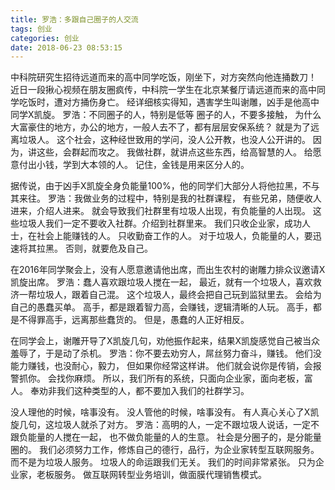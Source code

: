 ```yaml
---
title: 罗浩：多跟自己圈子的人交流
tags: 创业
categories: 创业
date: 2018-06-23 08:53:15
---
```


中科院研究生招待远道而来的高中同学吃饭，刚坐下，对方突然向他连捅数刀！
近日一段揪心视频在朋友圈疯传，中科院一学生在北京某餐厅请远道而来的高中同学吃饭时，遭对方捅伤身亡。
经详细核实得知，遇害学生叫谢雕，凶手是他高中同学X凯旋。
罗浩：不同圈子的人，特别是低等 圈子的人，不要多接触，
为什么大富豪住的地方，办公的地方，一般人去不了，都有层层安保系统？
就是为了远离垃圾人。
这个社会，这种经世致用的学问，没人公开教，也没人公开讲的。
因为，讲这些，会群起而攻之。
我做社群，就讲点这些东西，给高智慧的人。
给愿意付出小钱，学到大本领的人。
记住，金钱是用来区分人的。



据传说，由于凶手X凯旋全身负能量100%，他的同学们大部分人将他拉黑，不与其来往。
罗浩：我做业务的过程中，特别是我的社群课程，
有些兄弟，随便收人进来，介绍人进来。
就会导致我们社群里有垃圾人出现，有负能量的人出现。
这些垃圾人我们一定不要收入社群。介绍到社群里来。
我们只收企业家，成功人士，在社会上能赚钱的人。
只收勤奋工作的人。
对于垃圾人，负能量的人，要迅速将其拉黑。
否则，就要危及自己。



在2016年同学聚会上，没有人愿意邀请他出席，而出生农村的谢雕力排众议邀请X凯旋出席。
罗浩：蠢人喜欢跟垃圾人搅在一起，
最近，就有一个垃圾人，喜欢救济一帮垃圾人，跟着自己混。
这个垃圾人，最终会把自己玩到监狱里去。
会给为自己的愚蠢买单。
高手，都是跟着智力高，会赚钱，逻辑清晰的人玩。
高手，都是不得罪高手，远离那些蠢货的。
但是，愚蠢的人正好相反。



在同学会上，谢雕开导了X凯旋几句，劝他振作起来，结果X凯旋感觉自己被当众羞辱了，于是动了杀机。
罗浩：你不要去劝穷人，屌丝努力奋斗，赚钱。
他们没能力赚钱，也没耐心，毅力，
但如果你经常这样讲。
他们就会说你是传销，会报警抓你。
会找你麻烦。
所以，我们所有的系统，只面向企业家，面向老板，富人。
奉劝非我们这种类型的人，都不要加入我们的社群学习。



没人理他的时候，啥事没有。
没人管他的时候，啥事没有。
有人真心关心了X凯旋几句，这垃圾人就杀了对方。
罗浩：高明的人，一定不跟垃圾人说话，一定不跟负能量的人搅在一起，
也不做负能量的人的生意。
社会是分圈子的，是分能量圈的。
我们必须努力工作，修炼自己的德行，品行，为企业家转型互联网服务。
而不是为垃圾人服务。
垃圾人的命运跟我们无关。
我们的时间非常紧张。
只为企业家，老板服务。
做互联网转型业务培训，做面膜代理销售模式。




